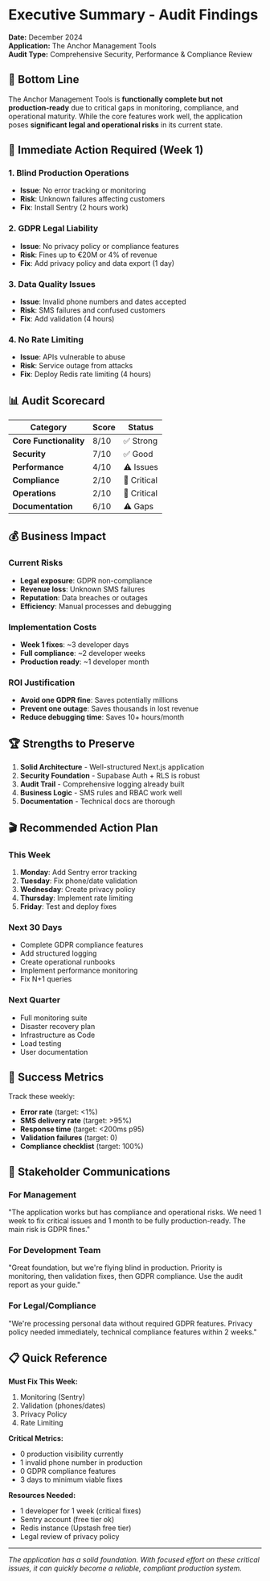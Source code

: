 # Executive Summary - Audit Findings

**Date:** December 2024  
**Application:** The Anchor Management Tools  
**Audit Type:** Comprehensive Security, Performance & Compliance Review

## 🎯 Bottom Line

The Anchor Management Tools is **functionally complete but not production-ready** due to critical gaps in monitoring, compliance, and operational maturity. While the core features work well, the application poses **significant legal and operational risks** in its current state.

## 🚨 Immediate Action Required (Week 1)

### 1. **Blind Production Operations** 
- **Issue**: No error tracking or monitoring
- **Risk**: Unknown failures affecting customers
- **Fix**: Install Sentry (2 hours work)

### 2. **GDPR Legal Liability**
- **Issue**: No privacy policy or compliance features  
- **Risk**: Fines up to €20M or 4% of revenue
- **Fix**: Add privacy policy and data export (1 day)

### 3. **Data Quality Issues**
- **Issue**: Invalid phone numbers and dates accepted
- **Risk**: SMS failures and confused customers
- **Fix**: Add validation (4 hours)

### 4. **No Rate Limiting**
- **Issue**: APIs vulnerable to abuse
- **Risk**: Service outage from attacks
- **Fix**: Deploy Redis rate limiting (4 hours)

## 📊 Audit Scorecard

| Category | Score | Status |
|----------|--------|---------|
| **Core Functionality** | 8/10 | ✅ Strong |
| **Security** | 7/10 | ✅ Good |
| **Performance** | 4/10 | ⚠️ Issues |
| **Compliance** | 2/10 | 🚨 Critical |
| **Operations** | 2/10 | 🚨 Critical |
| **Documentation** | 6/10 | ⚠️ Gaps |

## 💰 Business Impact

### Current Risks
- **Legal exposure**: GDPR non-compliance 
- **Revenue loss**: Unknown SMS failures
- **Reputation**: Data breaches or outages
- **Efficiency**: Manual processes and debugging

### Implementation Costs
- **Week 1 fixes**: ~3 developer days
- **Full compliance**: ~2 developer weeks  
- **Production ready**: ~1 developer month

### ROI Justification
- **Avoid one GDPR fine**: Saves potentially millions
- **Prevent one outage**: Saves thousands in lost revenue
- **Reduce debugging time**: Saves 10+ hours/month

## 🏆 Strengths to Preserve

1. **Solid Architecture** - Well-structured Next.js application
2. **Security Foundation** - Supabase Auth + RLS is robust
3. **Audit Trail** - Comprehensive logging already built
4. **Business Logic** - SMS rules and RBAC work well
5. **Documentation** - Technical docs are thorough

## 🎬 Recommended Action Plan

### This Week
1. **Monday**: Add Sentry error tracking
2. **Tuesday**: Fix phone/date validation  
3. **Wednesday**: Create privacy policy
4. **Thursday**: Implement rate limiting
5. **Friday**: Test and deploy fixes

### Next 30 Days
- Complete GDPR compliance features
- Add structured logging
- Create operational runbooks
- Implement performance monitoring
- Fix N+1 queries

### Next Quarter
- Full monitoring suite
- Disaster recovery plan
- Infrastructure as Code
- Load testing
- User documentation

## 🎯 Success Metrics

Track these weekly:
- **Error rate** (target: <1%)
- **SMS delivery rate** (target: >95%)
- **Response time** (target: <200ms p95)
- **Validation failures** (target: 0)
- **Compliance checklist** (target: 100%)

## 👥 Stakeholder Communications

### For Management
"The application works but has compliance and operational risks. We need 1 week to fix critical issues and 1 month to be fully production-ready. The main risk is GDPR fines."

### For Development Team  
"Great foundation, but we're flying blind in production. Priority is monitoring, then validation fixes, then GDPR compliance. Use the audit report as your guide."

### For Legal/Compliance
"We're processing personal data without required GDPR features. Privacy policy needed immediately, technical compliance features within 2 weeks."

## 📋 Quick Reference

**Must Fix This Week:**
1. Monitoring (Sentry)
2. Validation (phones/dates)
3. Privacy Policy
4. Rate Limiting

**Critical Metrics:**
- 0 production visibility currently
- 1 invalid phone number in production
- 0 GDPR compliance features
- 3 days to minimum viable fixes

**Resources Needed:**
- 1 developer for 1 week (critical fixes)
- Sentry account (free tier ok)
- Redis instance (Upstash free tier)
- Legal review of privacy policy

---

*The application has a solid foundation. With focused effort on these critical issues, it can quickly become a reliable, compliant production system.*